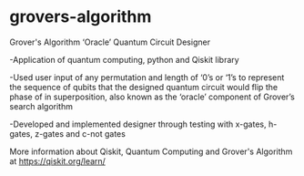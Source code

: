 # grovers-algorithm
Grover's Algorithm ‘Oracle’ Quantum Circuit Designer

-Application of quantum computing, python and Qiskit library

-Used user input of any permutation and length of ‘0’s or ‘1’s to represent the sequence of qubits that the designed quantum circuit would flip the phase of in superposition, also known as the ‘oracle’ component of Grover’s search algorithm

-Developed and implemented designer through testing with x-gates, h-gates, z-gates and c-not gates

More information about Qiskit, Quantum Computing and Grover's Algorithm at https://qiskit.org/learn/
